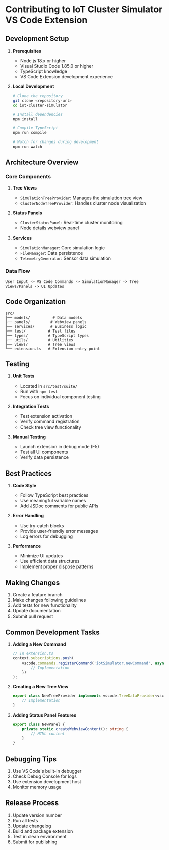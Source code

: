 # Contributing to IoT Cluster Simulator VS Code Extension

## Development Setup

1. **Prerequisites**
   - Node.js 18.x or higher
   - Visual Studio Code 1.85.0 or higher
   - TypeScript knowledge
   - VS Code Extension development experience

2. **Local Development**
   ```bash
   # Clone the repository
   git clone <repository-url>
   cd iot-cluster-simulator

   # Install dependencies
   npm install

   # Compile TypeScript
   npm run compile

   # Watch for changes during development
   npm run watch
   ```

## Architecture Overview

### Core Components

1. **Tree Views**
   - `SimulationTreeProvider`: Manages the simulation tree view
   - `ClusterNodeTreeProvider`: Handles cluster node visualization

2. **Status Panels**
   - `ClusterStatusPanel`: Real-time cluster monitoring
   - Node details webview panel

3. **Services**
   - `SimulationManager`: Core simulation logic
   - `FileManager`: Data persistence
   - `TelemetryGenerator`: Sensor data simulation

### Data Flow

```
User Input -> VS Code Commands -> SimulationManager -> Tree Views/Panels -> UI Updates
```

## Code Organization

```
src/
├── models/          # Data models
├── panels/         # Webview panels
├── services/       # Business logic
├── test/          # Test files
├── types/         # TypeScript types
├── utils/         # Utilities
├── views/         # Tree views
└── extension.ts   # Extension entry point
```

## Testing

1. **Unit Tests**
   - Located in `src/test/suite/`
   - Run with `npm test`
   - Focus on individual component testing

2. **Integration Tests**
   - Test extension activation
   - Verify command registration
   - Check tree view functionality

3. **Manual Testing**
   - Launch extension in debug mode (F5)
   - Test all UI components
   - Verify data persistence

## Best Practices

1. **Code Style**
   - Follow TypeScript best practices
   - Use meaningful variable names
   - Add JSDoc comments for public APIs

2. **Error Handling**
   - Use try-catch blocks
   - Provide user-friendly error messages
   - Log errors for debugging

3. **Performance**
   - Minimize UI updates
   - Use efficient data structures
   - Implement proper dispose patterns

## Making Changes

1. Create a feature branch
2. Make changes following guidelines
3. Add tests for new functionality
4. Update documentation
5. Submit pull request

## Common Development Tasks

1. **Adding a New Command**
   ```typescript
   // In extension.ts
   context.subscriptions.push(
       vscode.commands.registerCommand('iotSimulator.newCommand', async () => {
           // Implementation
       })
   );
   ```

2. **Creating a New Tree View**
   ```typescript
   export class NewTreeProvider implements vscode.TreeDataProvider<vscode.TreeItem> {
       // Implementation
   }
   ```

3. **Adding Status Panel Features**
   ```typescript
   export class NewPanel {
       private static createWebviewContent(): string {
           // HTML content
       }
   }
   ```

## Debugging Tips

1. Use VS Code's built-in debugger
2. Check Debug Console for logs
3. Use extension development host
4. Monitor memory usage

## Release Process

1. Update version number
2. Run all tests
3. Update changelog
4. Build and package extension
5. Test in clean environment
6. Submit for publishing
